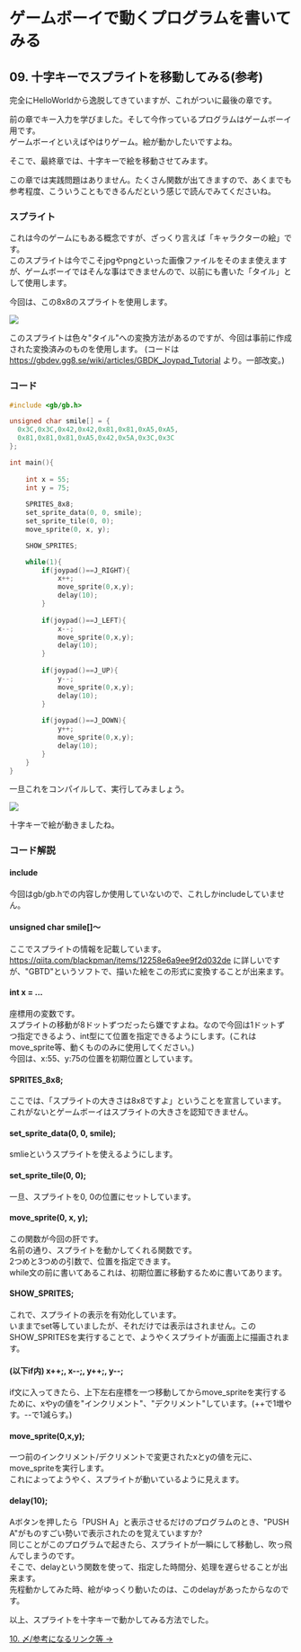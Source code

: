 # ゲームボーイで動くプログラムを書いてみる

## 09. 十字キーでスプライトを移動してみる(参考)

完全にHelloWorldから逸脱してきていますが、これがついに最後の章です。

前の章でキー入力を学びました。そして今作っているプログラムはゲームボーイ用です。  
ゲームボーイといえばやはりゲーム。絵が動かしたいですよね。

そこで、最終章では、十字キーで絵を移動させてみます。

この章では実践問題はありません。たくさん関数が出てきますので、あくまでも参考程度、こういうこともできるんだという感じで読んでみてくださいね。

### スプライト
これは今のゲームにもある概念ですが、ざっくり言えば「キャラクターの絵」です。  
このスプライトは今でこそjpgやpngといった画像ファイルをそのまま使えますが、ゲームボーイではそんな事はできませんので、以前にも書いた「タイル」として使用します。

今回は、この8x8のスプライトを使用します。  

![](https://i.imgur.com/MYfkHH1.png)

このスプライトは色々"タイル"への変換方法があるのですが、今回は事前に作成された変換済みのものを使用します。
(コードは https://gbdev.gg8.se/wiki/articles/GBDK_Joypad_Tutorial より。一部改変。)


### コード

```c
#include <gb/gb.h>

unsigned char smile[] = {
  0x3C,0x3C,0x42,0x42,0x81,0x81,0xA5,0xA5,
  0x81,0x81,0x81,0xA5,0x42,0x5A,0x3C,0x3C
};

int main(){
	
	int x = 55;
	int y = 75;
	
	SPRITES_8x8;
	set_sprite_data(0, 0, smile);
	set_sprite_tile(0, 0);
	move_sprite(0, x, y);

	SHOW_SPRITES;

	while(1){
		if(joypad()==J_RIGHT){
			x++;
			move_sprite(0,x,y);
			delay(10);
		}
		
		if(joypad()==J_LEFT){
			x--;
			move_sprite(0,x,y);
			delay(10);
		}
		
		if(joypad()==J_UP){ 
			y--;
			move_sprite(0,x,y);
			delay(10);
		}
		
		if(joypad()==J_DOWN){ 
			y++;
			move_sprite(0,x,y);
			delay(10);
		}
	}
}
```

一旦これをコンパイルして、実行してみましょう。  

![](https://i.imgur.com/TWwiB0f.png)  

十字キーで絵が動きましたね。

### コード解説

#### include
今回はgb/gb.hでの内容しか使用していないので、これしかincludeしていません。

#### unsigned char smile[]～
ここでスプライトの情報を記載しています。  
https://qiita.com/blackpman/items/12258e6a9ee9f2d032de
に詳しいですが、"GBTD"というソフトで、描いた絵をこの形式に変換することが出来ます。

#### int x = ...
座標用の変数です。  
スプライトの移動が8ドットずつだったら嫌ですよね。なので今回は1ドットずつ指定できるよう、int型にて位置を指定できるようにします。(これはmove_sprite等、動くもののみに使用してください。)  
今回は、x:55、y:75の位置を初期位置としています。

#### SPRITES_8x8;
ここでは、「スプライトの大きさは8x8ですよ」ということを宣言しています。これがないとゲームボーイはスプライトの大きさを認知できません。

#### set_sprite_data(0, 0, smile);
smlieというスプライトを使えるようにします。

#### set_sprite_tile(0, 0);
一旦、スプライトを0, 0の位置にセットしています。

#### move_sprite(0, x, y);
この関数が今回の肝です。  
名前の通り、スプライトを動かしてくれる関数です。  
2つめと3つめの引数で、位置を指定できます。  
while文の前に書いてあるこれは、初期位置に移動するために書いてあります。

#### SHOW_SPRITES;
これで、スプライトの表示を有効化しています。  
いままでset等していましたが、それだけでは表示はされません。このSHOW_SPRITESを実行することで、ようやくスプライトが画面上に描画されます。

#### (以下if内) x++;, x--;, y++;, y--;
if文に入ってきたら、上下左右座標を一つ移動してからmove_spriteを実行するために、xやyの値を"インクリメント"、"デクリメント"しています。(++で1増やす。--で1減らす。)

#### move_sprite(0,x,y);
一つ前のインクリメント/デクリメントで変更されたxとyの値を元に、move_spriteを実行します。  
これによってようやく、スプライトが動いているように見えます。

#### delay(10);
Aボタンを押したら「PUSH A」と表示させるだけのプログラムのとき、"PUSH A"がものすごい勢いで表示されたのを覚えていますか?  
同じことがこのプログラムで起きたら、スプライトが一瞬にして移動し、吹っ飛んでしまうのです。  
そこで、delayという関数を使って、指定した時間分、処理を遅らせることが出来ます。  
先程動かしてみた時、絵がゆっくり動いたのは、このdelayがあったからなのです。

以上、スプライトを十字キーで動かしてみる方法でした。

[10. 〆/参考になるリンク等 ->](10.md)